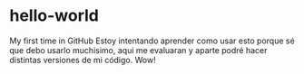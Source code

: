# hello-world
My first time in GitHub
Estoy intentando aprender como usar esto porque sé que debo usarlo muchisimo, aqui me evaluaran y aparte podré hacer distintas versiones de mi código.
Wow!
